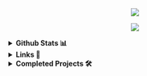 <div align="center">
  <img src="https://github.com/user-attachments/assets/fba4856a-e0c2-45ae-9f67-388b4baaee3e">
</div>

<div text-align="center">
<p align="center">
  <a href="https://skillicons.dev">
    <img src="https://skillicons.dev/icons?i=spring,react,threejs,vue,vite,mui,java" />
  </a>
</p>
</div>
<details>
  <summary><b>Github Stats 📊</b></summary>
  <div style="display: flex; justify-content: center; align-items: center; gap: 10px;">
    
  <a href="https://github.com/devxb/gitanimals">
    <img
      src="https://render.gitanimals.org/farms/Podk76"
      width="600"
      height="300"
    />
  </a>
  
  ![Podk76's Stats](https://github-readme-stats.vercel.app/api?username=Podk76&theme=tokyonight&show_icons=true&hide_border=false&count_private=false)
    
  ![Podk76's Top Languages](https://github-readme-stats.vercel.app/api/top-langs/?username=Podk76&theme=tokyonight&show_icons=true&hide_border=false&layout=compact)
    
  <img src="https://github-profile-trophy.vercel.app/?username=Podk76&theme=juicyfresh&no-bg=true" />
    
  </div>
</details>

<details>
  <summary><b>Links 🔗</b></summary>
  <a href='mailto:btm.email2769@gmail.com' target="_blank"><img alt='Gmail' src='https://img.shields.io/badge/Gmail-100000?style=for-the-badge&logo=Gmail&logoColor=FFFFFF&labelColor=DA5145&color=DA5145'/></a>
  <a href='https://velog.io/@hoya76/posts' target="_blank"><img alt='Velog' src='https://img.shields.io/badge/Velog-100000?style=for-the-badge&logo=Velog&logoColor=white&labelColor=1EC997&color=1EC997'/></a>
  <a href='https://discord.gg/AsmhX6kb' target="_blank"><img alt='Discord' src='https://img.shields.io/badge/Discord-100000?style=for-the-badge&logo=Discord&logoColor=FFFFFF&labelColor=5562EB&color=5562EB'/></a>
</details>

<details>
  <summary><b>Completed Projects 🛠️</b></summary>
  <blockquote>
    완성된 프로젝트가 올라오는 곳입니다.
  </blockquote>
    <a href="https://github.com/rlaxogh76/Todo-List">
    <picture>
      <source media="(prefers-color-scheme: dark)" srcset="https://ghrs.vercel.app/api/pin/?username=rlaxogh76&repo=Todo-List&theme=dracula"/>
      <img alt="Todo-List" src="https://ghrs.vercel.app/api/pin/?username=rlaxogh76&repo=Todo-List">
    </picture>
  </a>
</div>
</details>

